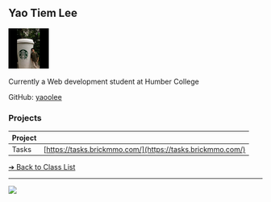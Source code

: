 <style>@import url("//readme.codeadam.ca/readme.css");</style>

## Yao Tiem Lee

![Yao Tiem Lee](../images/yaoolee.jpg)

Currently a Web development student at Humber College

GitHub: [yaoolee](https://github.com/yaoolee)  

### Projects

| Project | |
| - | - |
| Tasks | [https://tasks.brickmmo.com/](https://tasks.brickmmo.com/) |

[&#10132; Back to Class List](/)

---

<a href="https://brickmmo.com">
<img src="https://brickmmo.com/images/brickmmo-logo-horizontal.jpg" width="100">
</a>
